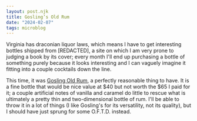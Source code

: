 ```yaml
---
layout: post.njk
title: Gosling’s Old Rum
date: "2024-02-07"
tags: microblog
---
```


Virginia has draconian liquor laws, which means I have to get interesting bottles shipped from [REDACTED], a site on which I am very prone to judging a book by its cover; every month I'll end up purchasing a bottle of something purely because it looks interesting and I can vaguely imagine it fitting into a couple cocktails down the line.

This time, it was [Gosling Old Rum](https://www.goslingsrum.com/goslings-family-reserve-old-rum/), a perfectly reasonable thing to have. It is a fine bottle that would be nice value at $40 but not worth the $65 I paid for it; a couple artificial notes of vanilla and caramel do little to rescue what is ultimately a pretty thin and two-dimensional bottle of rum. I'll be able to throw it in a lot of things (I like Gosling's for its versatility, not its quality), but I should have just sprung for some O.F.T.D. instead.
